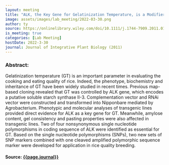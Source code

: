 ```yaml
---
layout: meeting
title: "ALK, the Key Gene for Gelatinization Temperature, is a Modifier Gene for Gel Consistency in Rice"
image: assets/images/lab_meeting/2022-03-30.png
author: ty
source: https://onlinelibrary.wiley.com/doi/10.1111/j.1744-7909.2011.01065.x
is_meeting: true
categories: [Lab Meeting]
hostDate: 2022-3-30
journal: Journal of Integrative Plant Biology (2011)
---
```

### Abstract:
Gelatinization temperature (GT) is an important parameter in evaluating the cooking and eating quality of rice. Indeed, the phenotype, biochemistry and inheritance of GT have been widely studied in recent times. Previous map-based cloning revealed that GT was controlled by ALK gene, which encodes a putative soluble starch synthase II-3. Complementation vector and RNAi vector were constructed and transformed into Nipponbare mediated by Agrobacterium. Phenotypic and molecular analyses of transgenic lines provided direct evidence for ALK as a key gene for GT. Meanwhile, amylose content, gel consistency and pasting properties were also affected in transgenic lines. Two of four nonsynonymous single nucleotide polymorphisms in coding sequence of ALK were identified as essential for GT. Based on the single nucleotide polymorphisms (SNPs), two new sets of SNP markers combined with one cleaved amplified polymorphic sequence marker were developed for application in rice quality breeding.

#### Source: [{{page.journal}}]({{page.source}})
